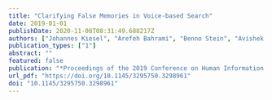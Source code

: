 ```yaml
---
title: "Clarifying False Memories in Voice-based Search"
date: 2019-01-01
publishDate: 2020-11-08T08:31:49.688217Z
authors: ["Johannes Kiesel", "Arefeh Bahrami", "Benno Stein", "Avishek Anand", "Matthias Hagen"]
publication_types: ["1"]
abstract: ""
featured: false
publication: "*Proceedings of the 2019 Conference on Human Information Interaction and Retrieval, CHIIR 2019, Glasgow, Scotland, UK, March 10-14, 2019*"
url_pdf: "https://doi.org/10.1145/3295750.3298961"
doi: "10.1145/3295750.3298961"
---
```


